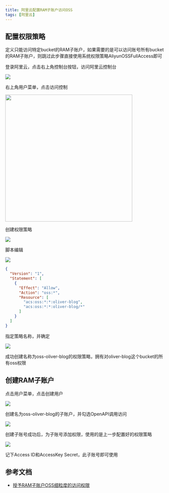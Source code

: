 ```yaml
---
title: 阿里云配置RAM子账户访问OSS
tags: [阿里云]
---
```


## 配置权限策略

定义只能访问特定bucket的RAM子账户，如果需要的是可以访问账号所有bucket的RAM子账户，则跳过此步骤直接使用系统权限策略AliyunOSSFullAccess即可

登录阿里云，点击右上角控制台按钮，访问阿里云控制台

![](https://oliver-blog.oss-cn-shenzhen.aliyuncs.com/20230216121743.png)

右上角用户菜单，点击访问控制

<img src="https://oliver-blog.oss-cn-shenzhen.aliyuncs.com/20230216122035.png" width="400px" />

创建权限策略

![](https://oliver-blog.oss-cn-shenzhen.aliyuncs.com/20230216123133.png)

脚本编辑

![](https://oliver-blog.oss-cn-shenzhen.aliyuncs.com/20230216123812.png)


```json
{
  "Version": "1",
  "Statement": [
    {
      "Effect": "Allow",
      "Action": "oss:*",
      "Resource": [
        "acs:oss:*:*:oliver-blog",
        "acs:oss:*:*:oliver-blog/*"
      ]
    }
  ]
}
```

指定策略名称，并确定

![](https://oliver-blog.oss-cn-shenzhen.aliyuncs.com/20230216124224.png)

成功创建名称为oss-oliver-blog的权限策略，拥有对oliver-blog这个bucket的所有oss权限

## 创建RAM子账户

点击用户菜单，点击创建用户

![](https://oliver-blog.oss-cn-shenzhen.aliyuncs.com/20230216124801.png)

创建名为oss-oliver-blog的子账户，并勾选OpenAPI调用访问

![](https://oliver-blog.oss-cn-shenzhen.aliyuncs.com/20230216124900.png)

创建子账号成功后，为子账号添加权限，使用的是上一步配置好的权限策略

![](https://oliver-blog.oss-cn-shenzhen.aliyuncs.com/20230216125302.png)

记下Access ID和AccessKey Secret，此子账号即可使用

## 参考文档

* [授予RAM子账户OSS细粒度的访问权限](https://help.aliyun.com/document_detail/74553.html)